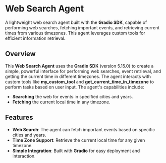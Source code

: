 # Web Search Agent

A lightweight web search agent built with the **Gradio SDK**, capable of performing web searches, fetching important events, and retrieving current times from various timezones. This agent leverages custom tools for efficient information retrieval.

## Overview

This **Web Search Agent** uses the **Gradio SDK** (version 5.15.0) to create a simple, powerful interface for performing web searches, event retrieval, and getting the current time in different timezones. The agent interacts with custom tools like **my_custom_tool** and **get_current_time_in_timezone** to perform tasks based on user input. The agent's capabilities include:

- **Searching** the web for events in specified cities and years.
- **Fetching** the current local time in any timezone.

## Features

- **Web Search**: The agent can fetch important events based on specific cities and years.
- **Time Zone Support**: Retrieve the current local time for any given timezone.
- **Simple Integration**: Built with **Gradio** for easy deployment and interaction.
